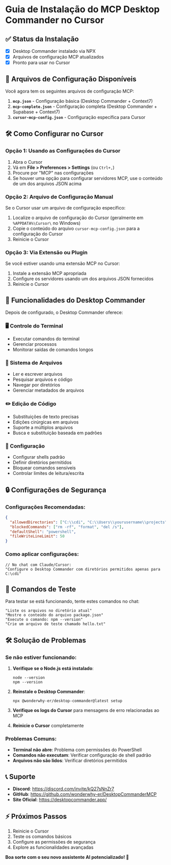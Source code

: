 # Guia de Instalação do MCP Desktop Commander no Cursor

## ✅ Status da Instalação
- [x] Desktop Commander instalado via NPX
- [x] Arquivos de configuração MCP atualizados
- [x] Pronto para usar no Cursor

## 📁 Arquivos de Configuração Disponíveis

Você agora tem os seguintes arquivos de configuração MCP:

1. **`mcp.json`** - Configuração básica (Desktop Commander + Context7)
2. **`mcp-complete.json`** - Configuração completa (Desktop Commander + Supabase + Context7)
3. **`cursor-mcp-config.json`** - Configuração específica para Cursor

## 🛠️ Como Configurar no Cursor

### Opção 1: Usando as Configurações do Cursor

1. Abra o Cursor
2. Vá em **File > Preferences > Settings** (ou `Ctrl+,`)
3. Procure por "MCP" nas configurações
4. Se houver uma opção para configurar servidores MCP, use o conteúdo de um dos arquivos JSON acima

### Opção 2: Arquivo de Configuração Manual

Se o Cursor usar um arquivo de configuração específico:

1. Localize o arquivo de configuração do Cursor (geralmente em `%APPDATA%\Cursor\` no Windows)
2. Copie o conteúdo do arquivo `cursor-mcp-config.json` para a configuração do Cursor
3. Reinicie o Cursor

### Opção 3: Via Extensão ou Plugin

Se você estiver usando uma extensão MCP no Cursor:

1. Instale a extensão MCP apropriada
2. Configure os servidores usando um dos arquivos JSON fornecidos
3. Reinicie o Cursor

## 🚀 Funcionalidades do Desktop Commander

Depois de configurado, o Desktop Commander oferece:

### 🖥️ Controle do Terminal
- Executar comandos do terminal
- Gerenciar processos
- Monitorar saídas de comandos longos

### 📁 Sistema de Arquivos
- Ler e escrever arquivos
- Pesquisar arquivos e código
- Navegar por diretórios
- Gerenciar metadados de arquivos

### ✏️ Edição de Código
- Substituições de texto precisas
- Edições cirúrgicas em arquivos
- Suporte a múltiplos arquivos
- Busca e substituição baseada em padrões

### 🔧 Configuração
- Configurar shells padrão
- Definir diretórios permitidos
- Bloquear comandos sensíveis
- Controlar limites de leitura/escrita

## 🔒 Configurações de Segurança

### Configurações Recomendadas:
```json
{
  "allowedDirectories": ["C:\\cdi", "C:\\Users\\yourusername\\projects"],
  "blockedCommands": ["rm -rf", "format", "del /s"],
  "defaultShell": "powershell",
  "fileWriteLineLimit": 50
}
```

### Como aplicar configurações:
```
// No chat com Claude/Cursor:
"Configure o Desktop Commander com diretórios permitidos apenas para C:\cdi"
```

## 🔄 Comandos de Teste

Para testar se está funcionando, tente estes comandos no chat:

```
"Liste os arquivos no diretório atual"
"Mostre o conteúdo do arquivo package.json"
"Execute o comando: npm --version"
"Crie um arquivo de teste chamado hello.txt"
```

## 🛠️ Solução de Problemas

### Se não estiver funcionando:

1. **Verifique se o Node.js está instalado**:
   ```
   node --version
   npm --version
   ```

2. **Reinstale o Desktop Commander**:
   ```
   npx @wonderwhy-er/desktop-commander@latest setup
   ```

3. **Verifique os logs do Cursor** para mensagens de erro relacionadas ao MCP

4. **Reinicie o Cursor** completamente

### Problemas Comuns:

- **Terminal não abre**: Problema com permissões do PowerShell
- **Comandos não executam**: Verificar configuração de shell padrão
- **Arquivos não são lidos**: Verificar diretórios permitidos

## 📞 Suporte

- **Discord**: https://discord.com/invite/kQ27sNnZr7
- **GitHub**: https://github.com/wonderwhy-er/DesktopCommanderMCP
- **Site Oficial**: https://desktopcommander.app/

## ⚡ Próximos Passos

1. Reinicie o Cursor
2. Teste os comandos básicos
3. Configure as permissões de segurança
4. Explore as funcionalidades avançadas

**Boa sorte com o seu novo assistente AI potencializado! 🎉** 